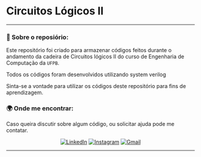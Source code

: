 # Circuitos Lógicos II

---
### 👀 Sobre o reposiório:

Este repositório foi criado para armazenar códigos feitos durante o andamento da cadeira de Circuitos lógicos II do curso de Engenharia de Computação da `UFPB`.</br>

Todos os códigos foram desenvolvidos utilizando system verilog</br>

Sinta-se a vontade para utilizar os códigos deste repositório para fins de aprendizagem.

### 🌍 Onde me encontrar:

Caso queira discutir sobre algum código, ou solicitar ajuda pode me contatar.

<div align='center'>

  [![LinkedIn](https://img.shields.io/badge/LinkedIn-blue?style=for-the-badge&logo=linkedin&logoColor=white)](https://www.linkedin.com/in/pedro-cavalcante-898242185/)
  [![Instagram](https://img.shields.io/badge/Instagram-purple?style=for-the-badge&logo=instagram&logoColor=white)](https://www.instagram.com/pedr0cavalcante/)
  [![Gmail](https://img.shields.io/badge/Gmail-darkred?style=for-the-badge&logo=gmail&logoColor=white)](mailto:pedro.ricardo@academico.ufpb.br)
</div>

---

